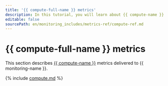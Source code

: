 ```yaml
---
title: '{{ compute-full-name }} metrics'
description: In this tutorial, you will learn about {{ compute-name }} metrics.
editable: false
sourcePath: en/monitoring_includes/metrics-ref/compute-ref.md
---
```


# {{ compute-full-name }} metrics

This section describes [{{ compute-name }}](../../compute/) metrics delivered to {{ monitoring-name }}.

{% include [compute.md](../../_includes/monitoring/metrics-ref/compute.md) %}